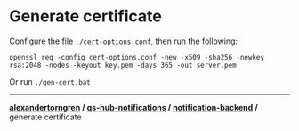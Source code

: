 # Generate certificate

Configure the file `./cert-options.conf`, then run the following:

```shell
openssl req -config cert-options.conf -new -x509 -sha256 -newkey rsa:2048 -nodes -keyout key.pem -days 365 -out server.pem
```

Or run `./gen-cert.bat`

--------------------------------------------------------------------------------

**[alexandertorngren](https://github.com/alexandertorngren) / [qs-hub-notifications](../../../../README) / [notification-backend](../../../README) /** generate certificate
